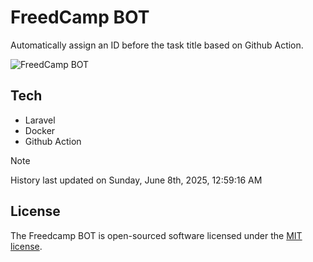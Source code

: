 # FreedCamp BOT

Automatically assign an ID before the task title based on Github Action.

![FreedCamp BOT](https://repository-images.githubusercontent.com/737932867/7d34798b-2680-471c-b089-a78a718d3d6a)

## Tech

- Laravel
- Docker
- Github Action

> [!NOTE]  
> History last updated on Sunday, June 8th, 2025, 12:59:16 AM

## License

The Freedcamp BOT is open-sourced software licensed under the [MIT license](https://opensource.org/licenses/MIT).
